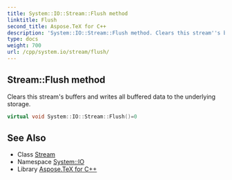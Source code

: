 ```yaml
---
title: System::IO::Stream::Flush method
linktitle: Flush
second_title: Aspose.TeX for C++
description: 'System::IO::Stream::Flush method. Clears this stream''s buffers and writes all buffered data to the underlying storage in C++.'
type: docs
weight: 700
url: /cpp/system.io/stream/flush/
---
```

## Stream::Flush method


Clears this stream's buffers and writes all buffered data to the underlying storage.

```cpp
virtual void System::IO::Stream::Flush()=0
```

## See Also

* Class [Stream](../)
* Namespace [System::IO](../../)
* Library [Aspose.TeX for C++](../../../)
